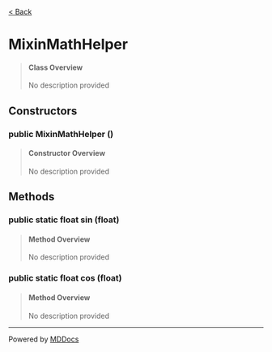[< Back](../README.md)
# MixinMathHelper #
>#### Class Overview ####
>No description provided
## Constructors ##
### public MixinMathHelper () ###
>#### Constructor Overview ####
>No description provided
>
## Methods ##
### public static float sin (float) ###
>#### Method Overview ####
>No description provided
>
### public static float cos (float) ###
>#### Method Overview ####
>No description provided
>

---
Powered by [MDDocs](https://github.com/VRCube/MDDocs)